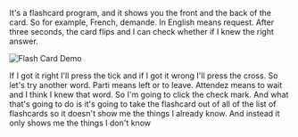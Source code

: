 It's a flashcard program,
and it shows you the front and the back of the card. So for example,
French, demande. In English means request. After three seconds,
the card flips and I can check whether if I knew the right answer.

![Flash Card Demo](flash.gif)



If I got it right I'll press the tick and if I got it wrong
I'll press the cross. So let's try another word.
Parti means left or to leave. Attendez
means to wait
and I think I knew that word. So I'm going to click the check mark.
And what that's going to do is it's going to take the flashcard out of all of
the list of flashcards so it doesn't show me the things I already know.
And instead it only shows me the things I don't know